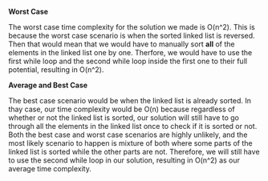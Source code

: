 **Worst Case**

The worst case time complexity for the solution we made is O(n^2). This is because the worst case scenario is when the sorted linked list is reversed. Then that would mean that we would have to manually sort **all** of the elements in the linked list one by one. Therfore, we would have to use the first while loop and the second while loop inside the first one to their full potential, resulting in O(n^2).



**Average and Best Case**

The best case scenario would be when the linked list is already sorted. In thay case, our time complexity would be O(n) because regardless of whether or not the linked list is sorted, our solution will still have to go through all the elements in the linked list once to check if it is sorted or not. Both the best case and worst case scenarios are highly unlikely, and the most likely scenario to happen is mixture of both where some parts of the linked list is sorted while the other parts are not. Therefore, we will still have to use the second while loop in our solution, resulting in O(n^2) as our average time complexity. 
